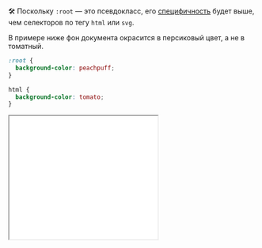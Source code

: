 🛠 Поскольку `:root` — это псевдокласс, его [специфичность](/css/specificity) будет выше, чем селекторов по тегу `html` или `svg`.

В примере ниже фон документа окрасится в персиковый цвет, а не в томатный.

```css
:root {
  background-color: peachpuff;
}

html {
  background-color: tomato;
}
```

<iframe title="Псевдокласс :root — Дока" src="../demos/root.html" height="250"></iframe>
